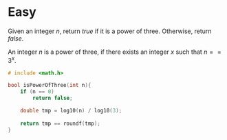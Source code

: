 # Easy

Given an integer $n$, return $true$ if it is a power of three. Otherwise, return $false$.

An integer $n$ is a power of three, if there exists an integer $x$ such that $n == 3^x$.

```c
# include <math.h>

bool isPowerOfThree(int n){
    if (n == 0)
        return false;

    double tmp = log10(n) / log10(3);
    
    return tmp == roundf(tmp);
}
```
